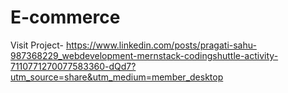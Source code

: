 # E-commerce
Visit Project-
https://www.linkedin.com/posts/pragati-sahu-987368229_webdevelopment-mernstack-codingshuttle-activity-7110771270077583360-dQd7?utm_source=share&utm_medium=member_desktop
